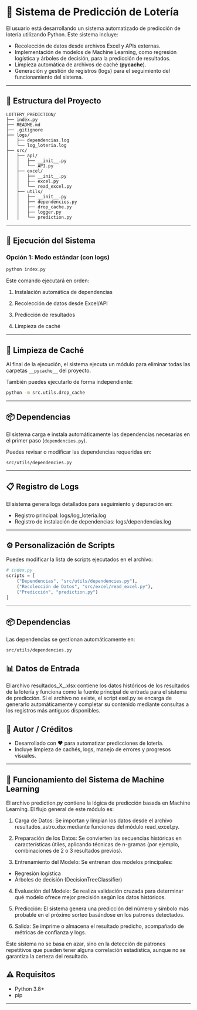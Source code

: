 # 🎰 Sistema de Predicción de Lotería
El usuario está desarrollando un sistema automatizado de predicción de lotería utilizando Python. Este sistema incluye:

- Recolección de datos desde archivos Excel y APIs externas.
- Implementación de modelos de Machine Learning, como regresión logística y árboles de decisión, para la predicción de resultados.
- Limpieza automática de archivos de caché (__pycache__).
- Generación y gestión de registros (logs) para el seguimiento del funcionamiento del sistema.

---

## 📁 Estructura del Proyecto

```
LOTTERY_PREDICTION/
├── index.py
├── README.md
├── .gitignore
├── logs/
│   ├── dependencias.log
│   └── log_loteria.log
├── src/
│   ├── api/
│   │   ├── __init__.py
│   │   └── API.py 
│   ├── excel/
│   │   ├── __init__.py
│   │   ├── excel.py
│   │   └── read_excel.py
│   ├── utils/
│   │   ├── __init__.py
│   │   ├── dependencies.py
│   │   ├── drop_cache.py
│   │   ├── logger.py
│   │   └── prediction.py
```
---

## 🚀 Ejecución del Sistema

### Opción 1: Modo estándar (con logs)

```bash
python index.py
```
Este comando ejecutará en orden:

1. Instalación automática de dependencias

2. Recolección de datos desde Excel/API

3. Predicción de resultados

4. Limpieza de caché
---

## 🧹 Limpieza de Caché

Al final de la ejecución, el sistema ejecuta un módulo para eliminar todas las carpetas `__pycache__` del proyecto.

También puedes ejecutarlo de forma independiente:

```bash
python -m src.utils.drop_cache
```

---

## 📦 Dependencias

El sistema carga e instala automáticamente las dependencias necesarias en el primer paso (`dependencies.py`).

Puedes revisar o modificar las dependencias requeridas en:

```
src/utils/dependencies.py
```

---

## 📋 Registro de Logs
El sistema genera logs detallados para seguimiento y depuración en:

- Registro principal: logs/log_loteria.log
- Registro de instalación de dependencias: logs/dependencias.log
---

## ⚙️ Personalización de Scripts

Puedes modificar la lista de scripts ejecutados en el archivo:

```python
# index.py 
scripts = [
    ("Dependencias", "src/utils/dependencies.py"),
    ("Recolección de Datos", "src/excel/read_excel.py"),
    ("Predicción", "prediction.py")
]
```
---

## 📦 Dependencias

Las dependencias se gestionan automáticamente en: 
```
src/utils/dependencies.py
```
## 📊 Datos de Entrada

El archivo resultados_X_.xlsx contiene los datos históricos de los resultados de la lotería y funciona como la fuente principal de entrada para el sistema de predicción. Si el archivo no existe, el script exel.py se encarga de generarlo automáticamente y completar su contenido mediante consultas a los registros más antiguos disponibles. 

## 🧠 Autor / Créditos

- Desarrollado con ❤️ para automatizar predicciones de lotería.
- Incluye limpieza de cachés, logs, manejo de errores y progresos visuales.

---

## 🧠 Funcionamiento del Sistema de Machine Learning
El archivo prediction.py contiene la lógica de predicción basada en Machine Learning. El flujo general de este módulo es:

1. Carga de Datos:
Se importan y limpian los datos desde el archivo resultados_astro.xlsx mediante funciones del módulo read_excel.py.

2. Preparación de los Datos:
Se convierten las secuencias históricas en características útiles, aplicando técnicas de n-gramas (por ejemplo, combinaciones de 2 o 3 resultados previos).

3. Entrenamiento del Modelo:
Se entrenan dos modelos principales:

- Regresión logística
- Árboles de decisión (DecisionTreeClassifier)

4. Evaluación del Modelo:
Se realiza validación cruzada para determinar qué modelo ofrece mejor precisión según los datos históricos.

5. Predicción:
El sistema genera una predicción del número y símbolo más probable en el próximo sorteo basándose en los patrones detectados.

6. Salida:
Se imprime o almacena el resultado predicho, acompañado de métricas de confianza y logs.

Este sistema no se basa en azar, sino en la detección de patrones repetitivos que pueden tener alguna correlación estadística, aunque no se garantiza la certeza del resultado.

## ⚠️ Requisitos

- Python 3.8+
- pip 

---
